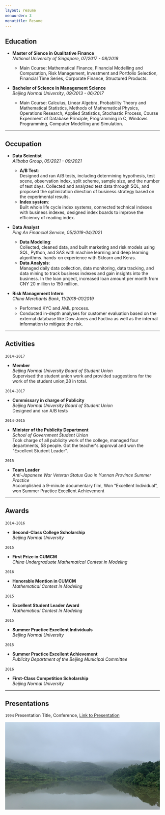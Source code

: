 ```yaml
---
layout: resume
menuorder: 3
menutitle: Resume
---
```


## Education

- __Master of Sience in Qualitative Finance__ <br>
_National University of Singapore_, _07/2017 - 08/2018_ 

    - Main Course: Mathematical Finance, Financial Modelling and Computation, Risk Management, Investment and Portfolio Selection, Financial Time Series, Corporate Finance, Structured Products.

- __Bachelor of Science in Management Science__   
_Beijing Normal University_, _09/2013 - 06/2017_ 

    - Main Course: Calculus, Linear Algebra, Probability Theory and Mathematical Statistics, Methods of Mathematical Physics, Operations Research, Applied Statistics, Stochastic Process, Course Experiment of Database Principle, Programming in C, Windows Programming, Computer Modelling and Simulation.


***

## Occupation

- __Data Scientist__<br>
_Alibaba Group_, _05/2021 - 09/2021_ 

    - __A/B Test__:  <br>
    Designed and ran A/B tests, including determining hypothesis, test scene, observation index, split scheme, sample size, and the number of test days. Collected and analyzed test data through SQL, and proposed the optimization direction of business strategy based on the experimental results.<br>
    - __Index system__: <br>
    Built whole life cycle index systems, connected technical indexes with business indexes, designed index boards to improve the efficiency of reading index.

- __Data Analyst__<br>
_Ping An Financial Service_, _05/2019-04/2021_ 

    - __Data Modeling__: <br>
Collected, cleaned data, and built marketing and risk models using SQL, Python, and SAS with machine learning and deep learning algorithms. hands-on experience with Sklearn and Keras.<br>
    - __Data Analysis__: <br>
Managed daily data collection, data monitoring, data tracking, and data mining to track business indexes and gain insights into the business. In the loan project, increased loan amount per month from CNY 20 million to 150 million.

- __Risk Management Intern__ <br>
_China Merchants Bank_, _11/2018-01/2019_

    - Performed KYC and AML process.
    - Conducted in-depth analyses for customer evaluation based on the external database like Dow Jones and Factiva as well as the internal information to mitigate the risk.

***

## Activities

`2014-2017`
- __Member__ <br>
_Beijing Normal University Board of Student Union_   <br>
Supervised the student union work and provided suggestions for the work of the student union,28 in total.

`2014-2017`
- __Commissary in charge of Publicity__ <br>
_Beijing Normal University Board of Student Union_   <br>
Designed and ran A/B tests

`2014-2015`
- __Minister of the Publicity Department__<br>
_School of Government Student Union_       <br>
Took charge of all publicity work of the college, managed four departments, 58 people. 
Got the teacher's approval and won the "Excellent Student Leader". 

`2015`
- __Team Leader__<br>
_Anti-Japanese War Veteran Status Quo in Yunnan Province Summer Practice_ <br>
Accomplished a 9-minute documentary film, Won “Excellent Individual”, won Summer Practice Excellent Achievement 

***

## Awards

`2014-2016`
- __Second-Class College Scholarship__<br>
_Beijing Normal University_

`2015`
-  __First Prize in CUMCM__<br>
_China Undergraduate Mathematical Contest in Modeling_

`2016`
-  __Honorable Mention in CUMCM__<br>
_Mathematical Contest In Modeling_

`2015`
-  __Excellent Student Leader Award__<br>
_Mathematical Contest In Modeling_

`2015`
-  __Summer Practice Excellent Individuals__<br>
_Beijing Normal University_

`2015`
-  __Summer Practice Excellent Achievement__<br>
_Publicity Department of the Beijing Municipal Committee_

`2016`
- __First-Class Competition Scholarship__<br>
_Beijing Normal University_

***

## Presentations

`1994`
Presentation Title, Conference, <a href="https://MyWebsite.tld/presentation1">Link to Presentation</a>

![](https://github.com/YuzhuGao/YuzhuGao.github.io/blob/649bf0465e94500834cee85807c758b9cbc1ec4e/images/IMG_7906.JPG)


<!-- ### Footer

Last updated: May 2013 -->


